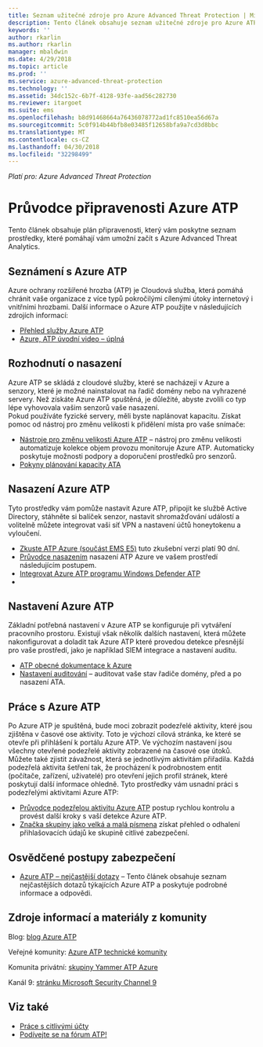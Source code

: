 ```yaml
---
title: Seznam užitečné zdroje pro Azure Advanced Threat Protection | Microsoft Docs
description: Tento článek obsahuje seznam užitečné zdroje pro Azure ATP
keywords: ''
author: rkarlin
ms.author: rkarlin
manager: mbaldwin
ms.date: 4/29/2018
ms.topic: article
ms.prod: ''
ms.service: azure-advanced-threat-protection
ms.technology: ''
ms.assetid: 34dc152c-6b7f-4128-93fe-aad56c282730
ms.reviewer: itargoet
ms.suite: ems
ms.openlocfilehash: b8d91468664a76436078772ad1fc8510ea56d67a
ms.sourcegitcommit: 5c0f914b44bfb8e03485f12658bfa9a7cd3d8bbc
ms.translationtype: MT
ms.contentlocale: cs-CZ
ms.lasthandoff: 04/30/2018
ms.locfileid: "32298499"
---
```

*Platí pro: Azure Advanced Threat Protection*



# <a name="azure-atp-readiness-guide"></a>Průvodce připravenosti Azure ATP

Tento článek obsahuje plán připravenosti, který vám poskytne seznam prostředky, které pomáhají vám umožní začít s Azure Advanced Threat Analytics. 

## <a name="understanding-azure-atp"></a>Seznámení s Azure ATP

Azure ochrany rozšířené hrozba (ATP) je Cloudová služba, která pomáhá chránit vaše organizace z více typů pokročilými cílenými útoky internetový i vnitřními hrozbami. Další informace o Azure ATP použijte v následujících zdrojích informací: 
- [Přehled služby Azure ATP](what-is-atp.md)
- [Azure, ATP úvodní video – úplná](https://www.youtube.com/watch?v=KX-xpFc0sBw) 

## <a name="deployment-decisions"></a>Rozhodnutí o nasazení

Azure ATP se skládá z cloudové služby, které se nacházejí v Azure a senzory, které je možné nainstalovat na řadič domény nebo na vyhrazené servery. Než získáte Azure ATP spuštěná, je důležité, abyste zvolili co typ lépe vyhovovala vašim senzorů vaše nasazení.<br>Pokud používáte fyzické servery, měli byste naplánovat kapacitu. Získat pomoc od nástroj pro změnu velikosti k přidělení místa pro vaše snímače: 
- [Nástroje pro změnu velikosti Azure ATP](http://aka.ms/aatpsizingtool) – nástroj pro změnu velikosti automatizuje kolekce objem provozu monitoruje Azure ATP. Automaticky poskytuje možnosti podpory a doporučení prostředků pro senzorů. 
- [Pokyny plánování kapacity ATA](atp-capacity-planning.md)

## <a name="deploy-azure-atp"></a>Nasazení Azure ATP

Tyto prostředky vám pomůže nastavit Azure ATP, připojit ke službě Active Directory, stáhněte si balíček senzor, nastavit shromažďování událostí a volitelně můžete integrovat vaši síť VPN a nastavení účtů honeytokenu a vyloučení. 
- [Zkuste ATP Azure (součást EMS E5)](http://aka.ms/aatptrial) tuto zkušební verzi platí 90 dní.
- [Průvodce nasazením](install-atp-step1.md) nasazení ATP Azure ve vašem prostředí následujícím postupem.
- [Integrovat Azure ATP programu Windows Defender ATP](integrate-wd-atp.md)
- 
## <a name="azure-atp-settings"></a>Nastavení Azure ATP

Základní potřebná nastavení v Azure ATP se konfiguruje při vytváření pracovního prostoru. Existují však několik dalších nastavení, která můžete nakonfigurovat a doladit tak Azure ATP které provedou detekce přesnější pro vaše prostředí, jako je například SIEM integrace a nastavení auditu. 

- [ATP obecné dokumentace k Azure](what-is-atp.md)
- [Nastavení auditování](https://blogs.technet.microsoft.com/positivesecurity/2017/08/18/ata-auditing-auditpol-advanced-audit-settings-enforcement-lightweight-gateway-service-discovery/) – auditovat vaše stav řadiče domény, před a po nasazení ATA. 

## <a name="work-with-azure-atp"></a>Práce s Azure ATP

Po Azure ATP je spuštěná, bude moci zobrazit podezřelé aktivity, které jsou zjištěna v časové ose aktivity. Toto je výchozí cílová stránka, ke které se otevře při přihlášení k portálu Azure ATP. Ve výchozím nastavení jsou všechny otevřené podezřelé aktivity zobrazené na časové ose útoků. Můžete také zjistit závažnost, která se jednotlivým aktivitám přiřadila. Každá podezřelá aktivita šetření tak, že procházení k podrobnostem entit (počítače, zařízení, uživatelé) pro otevření jejich profil stránek, které poskytují další informace ohledně. Tyto prostředky vám usnadní práci s podezřelými aktivitami Azure ATP: 

- [Průvodce podezřelou aktivitu Azure ATP](suspicious-activity-guide.md) postup rychlou kontrolu a provést další kroky s vaší detekce Azure ATP.
- [Značka skupiny jako velká a malá písmena](sensitive-accounts.md) získat přehled o odhalení přihlašovacích údajů ke skupině citlivé zabezpečení.

## <a name="security-best-practices"></a>Osvědčené postupy zabezpečení

- [Azure ATP – nejčastější dotazy](atp-technical-faq.md) – Tento článek obsahuje seznam nejčastějších dotazů týkajících Azure ATP a poskytuje podrobné informace a odpovědi. 
## <a name="community-resources"></a>Zdroje informací a materiály z komunity

Blog: [blog Azure ATP](https://aka.ms/aatpblog)

Veřejné komunity: [Azure ATP technické komunity](https://aka.ms/AatpCom)

Komunita privátní: [skupiny Yammer ATP Azure](https://www.yammer.com/azureadvisors/#/threads/inGroup?type=in_group&feedId=9386893&view=all)

Kanál 9: [stránku Microsoft Security Channel 9](https://channel9.msdn.com/Shows/Microsoft-Security/)



## <a name="see-also"></a>Viz také

- [Práce s citlivými účty](sensitive-accounts.md)
- [Podívejte se na fórum ATP!](https://aka.ms/azureatpcommunity)